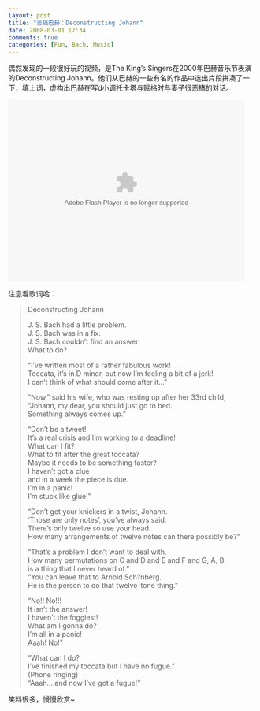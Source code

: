 ```yaml
---
layout: post
title: "恶搞巴赫：Deconstructing Johann"
date: 2008-03-01 17:34 
comments: true
categories: [Fun, Bach, Music]
---
```


偶然发现的一段很好玩的视频，是The King’s Singers在2000年巴赫音乐节表演的Deconstructing Johann。他们从巴赫的一些有名的作品中选出片段拼凑了一下，填上词，虚构出巴赫在写d小调托卡塔与赋格时与妻子很恶搞的对话。

<div markdown="0">
	<object id='sinaplayer' width='480' height='370' >
		<param name='allowScriptAccess' value='always' />
		<embed pluginspage='http://www.macromedia.com/go/getflashplayer'
			src='http://you.video.sina.com.cn/api/sinawebApi/outplayrefer.php/vid=234421_1247820694/s.swf'
			type='application/x-shockwave-flash' name='sinaplayer'
			allowFullScreen='true'
			allowScriptAccess='always'
			width='480' height='370' />
	</object>
</div>

注意看歌词哈：

> Deconstructing Johann<br />
>
> J. S. Bach had a little problem.<br />
> J. S. Bach was in a fix.<br />
> J. S. Bach couldn’t find an answer.<br />
> What to do?<br />
>
> “I’ve written most of a rather fabulous work!<br />
> Toccata, it’s in D minor, but now I’m feeling a bit of a jerk!<br />
> I can’t think of what should come after it…”<br />
>
> “Now,” said his wife, who was resting up after her 33rd child,<br />
> “Johann, my dear, you should just go to bed.<br />
> Something always comes up.”<br />
>
> “Don’t be a tweet!<br />
> It’s a real crisis and I’m working to a deadline!<br />
> What can I fit?<br />
> What to fit after the great toccata?<br />
> Maybe it needs to be something faster?<br />
> I haven’t got a clue<br />
> and in a week the piece is due.<br />
> I’m in a panic!<br />
> I’m stuck like glue!”<br />
>
> “Don’t get your knickers in a twist, Johann.<br />
> ‘Those are only notes’, you’ve always said.<br />
> There’s only twelve so use your head.<br />
> How many arrangements of twelve notes can there possibly be?”<br />
>
> “That’s a problem I don’t want to deal with.<br />
> How many permutations on C and D and E and F and G, A, B<br />
> is a thing that I never heard of.”<br />
> “You can leave that to Arnold Sch?nberg.<br />
> He is the person to do that twelve-tone thing.”<br />
>
> “No!! No!!!<br />
> It isn’t the answer!<br />
> I haven’t the foggiest!<br />
> What am I gonna do?<br />
> I’m all in a panic!<br />
> Aaah! No!”<br />
>
> “What can I do?<br />
> I’ve finished my toccata but I have no fugue.”<br />
> (Phone ringing)<br />
> “Aaah… and now I’ve got a fugue!”<br />

笑料很多，慢慢欣赏~

